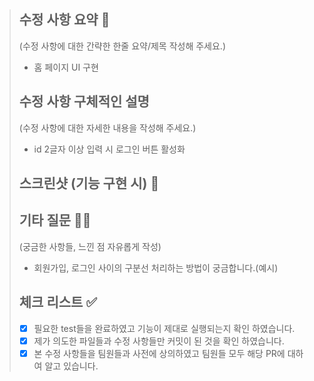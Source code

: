 > ## 수정 사항 요약 📍
>
> (수정 사항에 대한 간략한 한줄 요약/제목 작성해 주세요.)
>
> - 홈 페이지 UI 구현
>
> ## 수정 사항 구체적인 설명
>
> (수정 사항에 대한 자세한 내용을 작성해 주세요.)
>
> - id 2글자 이상 입력 시 로그인 버튼 활성화
>
> ## 스크린샷 (기능 구현 시) 📸
>
> ## 기타 질문 🙋🏻
>
> (궁금한 사항들, 느낀 점 자유롭게 작성)
>
> - 회원가입, 로그인 사이의 구분선 처리하는 방법이 궁금합니다.(예시)
>
> ## 체크 리스트 ✅
>
> - [x] 필요한 test들을 완료하였고 기능이 제대로 실행되는지 확인 하였습니다.
> - [x] 제가 의도한 파일들과 수정 사항들만 커밋이 된 것을 확인 하였습니다.
> - [x] 본 수정 사항들을 팀원들과 사전에 상의하였고 팀원들 모두 해당 PR에 대하여 알고 있습니다.
